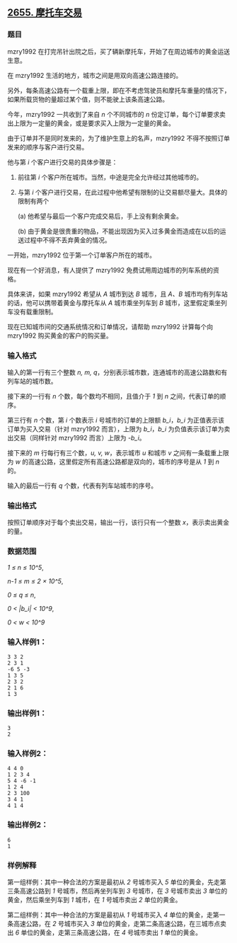 ## [2655. 摩托车交易](https://www.acwing.com/problem/content/2657/)

### 题目

mzry1992 在打完吊针出院之后，买了辆新摩托车，开始了在周边城市的黄金运送生意。

在 mzry1992 生活的地方，城市之间是用双向高速公路连接的。

另外，每条高速公路有一个载重上限，即在不考虑驾驶员和摩托车重量的情况下，如果所载货物的量超过某个值，则不能驶上该条高速公路。

今年，mzry1992 一共收到了来自 *n* 个不同城市的 *n* 份定订单，每个订单要求卖出上限为一定量的黄金，或是要求买入上限为一定量的黄金。

由于订单并不是同时发来的，为了维护生意上的名声，mzry1992 不得不按照订单发来的顺序与客户进行交易。

他与第 *i* 个客户进行交易的具体步骤是：

1. 前往第 *i* 个客户所在城市。当然，中途是完全允许经过其他城市的。
2. 与第 *i* 个客户进行交易，在此过程中他希望有限制的让交易额尽量大。具体的限制有两个


     (a) 他希望与最后一个客户完成交易后，手上没有剩余黄金。


     (b) 由于黄金是很贵重的物品，不能出现因为买入过多黄金而造成在以后的运送过程中不得不丢弃黄金的情况。

一开始，mzry1992 位于第一个订单客户所在的城市。

现在有一个好消息，有人提供了 mzry1992 免费试用周边城市的列车系统的资格。

具体来讲，如果 mzry1992 希望从 *A* 城市到达 *B* 城市，且 *A、B* 城市均有列车站的话，他可以携带着黄金与摩托车从 *A* 城市乘坐列车到 *B* 城市，这里假定乘坐列车没有载重限制。

现在已知城市间的交通系统情况和订单情况，请帮助 mzry1992 计算每个向 mzry1992 购买黄金的客户的购买量。

### 输入格式

输入的第一行有三个整数 *n, m, q*，分别表示城市数，连通城市的高速公路数和有列车站的城市数。

接下来的一行有 *n* 个数，每个数均不相同，且值介于 *1* 到 *n* 之间，代表订单的顺序。

第三行有 *n* 个数，第 *i* 个数表示 *i* 号城市的订单的上限额 *b_i*，*b_i* 为正值表示该订单为买入交易（针对 mzry1992 而言），上限为 *b_i*，*b_i* 为负值表示该订单为卖出交易（同样针对 mzry1992 而言）上限为 *-b_i*。

接下来的 *m* 行每行有三个数，*u, v, w*，表示城市 *u* 和城市 *v* 之间有一条载重上限为 *w* 的高速公路，这里假定所有高速公路都是双向的，城市的序号是从 *1* 到 *n* 的。

输入的最后一行有 *q* 个数，代表有列车站城市的序号。

### 输出格式

按照订单顺序对于每个卖出交易，输出一行，该行只有一个整数 *x*，表示卖出黄金的量。

### 数据范围

*1 ≤ n ≤ 10^5*,

*n-1 ≤ m ≤ 2 × 10^5*,

*0 ≤ q ≤ n*,

*0 < |b_i| < 10^9*,

*0 < w < 10^9*

### 输入样例1：

```
3 3 2
2 3 1
-6 5 -3
1 3 5
2 3 2
2 1 6
1 3
```

### 输出样例1：

```
3
2
```

### 输入样例2：

```
4 4 0
1 2 3 4
5 4 -6 -1
1 2 4
2 3 100
3 4 1
4 1 4
```

### 输出样例2：

```
6
1
```

### 样例解释

第一组样例：其中一种合法的方案是最初从 *2* 号城市买入 *5* 单位的黄金，先走第三条高速公路到 *1* 号城市，然后再坐列车到 *3* 号城市，在 *3* 号城市卖出 *3* 单位的黄金，然后乘坐列车到 *1* 城市，在 *1* 号城市卖出 *2* 单位的黄金。

第二组样例：其中一种合法的方案是最初从 *1* 号城市买入 *4* 单位的黄金，走第一条高速公路，在 *2* 号城市买入 *3* 单位的黄金，走第二条高速公路，在三城市点卖出 *6* 单位的黄金，走第三条高速公路，在 *4* 号城市卖出 *1* 单位的黄金。
